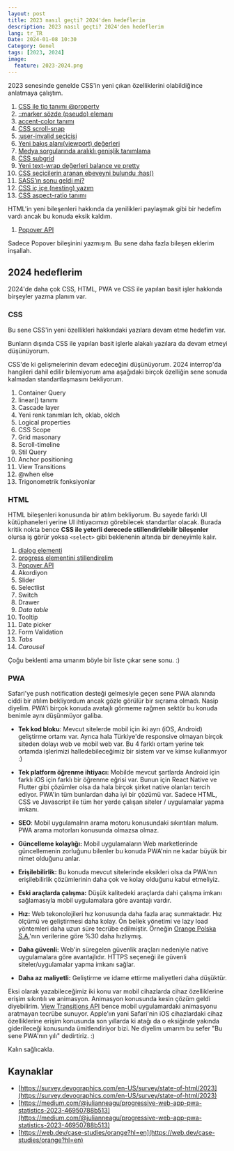 ```yaml
---
layout: post
title: 2023 nasıl geçti? 2024'den hedeflerim
description: 2023 nasıl geçti? 2024'den hedeflerim
lang: tr_TR
Date: 2024-01-08 10:30
Category: Genel
tags: [2023, 2024]
image:
  feature: 2023-2024.png
---
```


2023 senesinde genelde CSS'in yeni çıkan özelliklerini olabildiğince anlatmaya çalıştım. 

1.  [CSS ile tip tanımı @property](https://fatihhayrioglu.com/css-ile-tip-tan%C4%B1m%C4%B1-property/ "CSS ile tip tanımı @property")
2.  [::marker sözde (pseudo) elemanı](https://fatihhayrioglu.com/marker-sozde-pseudo-elemani/ "::marker sözde (pseudo) elemanı")
3.  [accent-color tanımı](https://fatihhayrioglu.com/accent-color/ "accent-color tanımı")
4.  [CSS scroll-snap](https://fatihhayrioglu.com/css-scroll-snap/ "CSS scroll-snap")
5.  [:user-invalid seçicisi](https://fatihhayrioglu.com/user-invalid-secicisi/ ":user-invalid seçicisi")
6.  [Yeni bakış alanı(viewport) değerleri](https://fatihhayrioglu.com/yeni-bakis-alani-viewport-degerleri/ "Yeni bakış alanı(viewport) değerleri")
7.  [Medya sorgularında aralıklı genişlik tanımlama](https://fatihhayrioglu.com/medya-sorgularinda-aralikli-genislik-tanimlama/ "Medya sorgularında aralıklı genişlik tanımlama")
8.  [CSS subgrid](https://fatihhayrioglu.com/css-subgrid/ "CSS subgrid")
9.  [Yeni text-wrap değerleri balance ve pretty](https://fatihhayrioglu.com/text-wrap-balanceve-text-wrap-pretty/ "Yeni text-wrap değerleri balance ve pretty")
10.  [CSS seçicilerin aranan ebeveyni bulundu :has()](https://fatihhayrioglu.com/css-secicilerin-aranan-ebeveyni-bulundu-has/ "CSS seçicilerin aranan ebeveyni bulundu :has()")
11.  [SASS'ın sonu geldi mi?](https://fatihhayrioglu.com/sass-in-sonu-geldi-mi/ "SASS'ın sonu geldi mi?")
12.  [CSS iç içe (nesting) yazım](https://fatihhayrioglu.com/css-ic-ice-nesting-yazim/ "CSS iç içe (nesting) yazım")
13.  [CSS aspect-ratio tanımı](https://fatihhayrioglu.com/css-aspect-ratio-tanimi/ "CSS aspect-ratio tanımı")

HTML'in yeni bileşenleri hakkında da yenilikleri paylaşmak gibi bir hedefim vardı ancak bu konuda eksik kaldım.

1.  [Popover API](https://fatihhayrioglu.com/popover-kullanimi/ "Popover API")

Sadece Popover bileşinini yazmışım. Bu sene daha fazla bileşen eklerim inşallah. 

## 2024 hedeflerim

2024'de daha çok CSS, HTML, PWA ve CSS ile yapılan basit işler hakkında birşeyler yazma planım var. 

### CSS 

Bu sene CSS'in yeni özellikleri hakkındaki yazılara devam etme hedefim var. 

Bunların dışında CSS ile yapılan basit işlerle alakalı yazılara da devam etmeyi düşünüyorum.

CSS'de ki gelişmelerinin devam edeceğini düşünüyorum. 2024 interrop'da hangileri dahil edilir bilemiyorum ama aşağıdaki birçok özelliğin sene sonuda kalmadan standartlaşmasını bekliyorum.

1.  Container Query
2.  linear() tanımı
3.  Cascade layer
4.  Yeni renk tanımları lch, oklab, oklch
5.  Logical properties
6.  CSS Scope
7.  Grid masonary
8.  Scroll-timeline
9.  Stil Query
10.  Anchor positioning
11. View Transitions
12. @when else
13. Trigonometrik fonksiyonlar

### HTML

HTML bileşenleri konusunda bir atılım bekliyorum. Bu sayede farklı UI kütüphaneleri yerine UI ihtiyacımızı görebilecek standartlar olacak. Burada kritik nokta bence **CSS ile yeterli derecede stillendirilebilir bileşenler** olursa iş görür yoksa `<select>` gibi beklenenin altında bir deneyimle kalır.

1.  [dialog elementi](https://fatihhayrioglu.com/dialog-elementi/ "dialog elementi")
2. [progress elementini stillendirelim](https://fatihhayrioglu.com/progress-elementini-stillendirelim/ "progress elementini stillendirelim")
3. [Popover API](https://fatihhayrioglu.com/popover-kullanimi/ "Popover API")
4. Akordiyon
5. Slider
6. Selectlist
7. Switch
8. Drawer
9. *Data table*
10. Tooltip
11. Date picker 
12. Form Validation
13. *Tabs*
14. *Carousel*

Çoğu beklenti ama umarım böyle bir liste çıkar sene sonu. :)

### PWA

Safari'ye push notification desteği gelmesiyle geçen sene PWA alanında ciddi bir atılım bekliyordum ancak gözle görülür bir sıçrama olmadı. Nasip diyelim. PWA'i birçok konuda avatajlı görmeme rağmen sektör bu konuda benimle aynı düşünmüyor galiba.  

 - **Tek kod bloku**: Mevcut sitelerde mobil için iki ayrı (iOS, Android) geliştirme ortamı var. Ayrıca hala Türkiye'de responsive olmayan birçok siteden dolayı web ve mobil web var. Bu 4 farklı ortam yerine tek ortamda işlerimizi halledebileceğimiz bir sistem var ve kimse kullanmıyor :)

 - **Tek platform öğrenme ihtiyacı:** Mobilde mevcut şartlarda Android için farklı iOS için farklı bir öğrenme eğrisi var. Bunun için React Native ve Flutter gibi çözümler olsa da hala birçok şirket native olanları tercih ediyor. PWA'in tüm bunlardan daha iyi bir çözümü var. Sadece HTML, CSS ve Javascript ile tüm her yerde çalışan siteler / uygulamalar yapma imkanı.

 - **SEO**: Mobil uygulamalrın arama motoru konusundaki sıkıntıları malum. PWA arama motorları konusunda olmazsa olmaz.
 
 - **Güncelleme kolaylığı:** Mobil uygulamaların Web marketlerinde güncellemenin  zorluğunu bilenler bu konuda PWA'nin ne kadar büyük bir nimet olduğunu anlar.
 
 - **Erişilebilirlik:** Bu konuda mevcut sitelerinde eksikleri olsa da PWA'nın erişilebilirlik çözümlerinin daha çok ve kolay olduğunu kabul etmeliyiz.
 
 - **Eski araçlarda çalışma:** Düşük kalitedeki araçlarda dahi çalışma imkanı sağlamasıyla mobil uygulamalara göre avantajı vardır. 

 - **Hız:** Web tekonolojileri hız konusunda daha fazla araç sunmaktadır. Hız ölçümü ve geliştirmesi daha kolay. Ön bellek yönetimi ve lazy load yöntemleri daha uzun süre  tecrübe edilmiştir. Örneğin [Orange Polska S.A.](https://www.orange.pl/)'nın verilerine göre %30 daha hızlıymış.

 - **Daha güvenli:** Web'in süregelen güvenlik araçları nedeniyle native uygulamalara göre avantajlıdır. HTTPS seçeneği ile güvenli siteler/uygulamalar yapma imkanı sağlar. 
 
 - **Daha az maliyetli:** Geliştirme ve idame ettirme maliyetleri daha düşüktür. 

Eksi olarak yazabileceğimiz iki konu var mobil cihazlarda cihaz özelliklerine erişim sıkıntılı ve animasyon. Animasyon konusunda kesin çözüm geldi diyebilirim. [View Transitions API](https://developer.mozilla.org/en-US/docs/Web/API/View_Transitions_API) bence mobil uygulamardaki animasyonu aratmayan tecrübe sunuyor. Apple'ıın yani Safari'nin iOS cihazlardaki cihaz özelliklerine erişim konusunda son yıllarda ki atağı da o eksiğinde yakında giderileceği konusunda ümitlendiriyor bizi. Ne diyelim umarım bu sefer "Bu sene PWA'nın yılı" dedirtiriz. :)

Kalın sağlıcakla.

## Kaynaklar

 - [https://survey.devographics.com/en-US/survey/state-of-html/2023](https://survey.devographics.com/en-US/survey/state-of-html/2023)
 - [https://medium.com/@julianneagu/progressive-web-app-pwa-statistics-2023-46950788b513](https://medium.com/@julianneagu/progressive-web-app-pwa-statistics-2023-46950788b513)
 - [https://web.dev/case-studies/orange?hl=en](https://web.dev/case-studies/orange?hl=en)